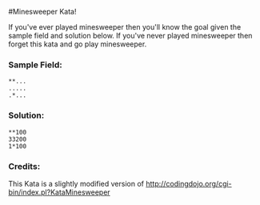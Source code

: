 #Minesweeper Kata!

If you've ever played minesweeper then you'll know the goal given the sample field and solution below.  If you've never played minesweeper then forget this kata and go play minesweeper.

### Sample Field:

```
**...
.....
.*...
```

### Solution:

```
**100
33200
1*100
```


### Credits:

This Kata is a slightly modified version of
http://codingdojo.org/cgi-bin/index.pl?KataMinesweeper
